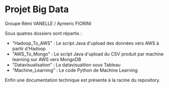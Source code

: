 # Projet Big Data

Groupe Rémi VANELLE / Aymeric FIORINI

Sous quatres dossiers sont répartis :
- "Hadoop_To_AWS" : Le script Java d'upload des données vers AWS à partir d'Hadoop
- "AWS_To_Mongo" : Le script Java d'upload du CSV produit par machine learning sur AWS vers MongoDB
- "Datavisualisation" : La datavisualtion sous Tableau
- "Machine_Learning" : Le code Python de Machine Learning

Enfin une documentation technique est présente à la racine du repository.
